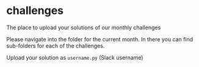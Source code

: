 # challenges
The place to upload your solutions of our monthly challenges

Please navigate into the folder for the current month. In there you can find sub-folders for each of the challenges.

Upload your solution as `username.py` (Slack username)
